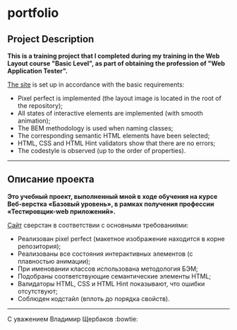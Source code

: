 # portfolio


## Project Description
**This is a training project that I completed during my training in the Web Layout course "Basic Level", as part of obtaining the profession of "Web Application Tester".**

<a href="https://inginiar.github.io/portfolio/" target="blank">The site</a>
is set up in accordance with the basic requirements:
* Pixel perfect is implemented (the layout image is located in the root of the repository);
* All states of interactive elements are implemented (with smooth animation);
* The BEM methodology is used when naming classes;
* The corresponding semantic HTML elements have been selected;
* HTML, CSS and HTML Hint validators show that there are no errors;
* The codestyle is observed (up to the order of properties).
___

## Описание проекта
**Это учебный проект, выполненный мной в ходе обучения на курсе Веб-верстка «Базовый уровень», в рамках получения профессии «Тестировщик-web приложений».**

 <a href="https://inginiar.github.io/portfolio/" target="blank">Сайт</a> сверстан в соответствии с основными требованиями: 
* Реализован pixel perfect (макетное изображение находится в корне репозитория); 
* Реализованы все состояния интерактивных элементов (с плавностью анимации); 
* При именовании классов использована методология БЭМ;
* Подобраны соответствующие семантические элементы HTML;
* Валидаторы HTML, CSS и HTML Hint показывают, что ошибки отсутствуют; 
* Соблюден кодстайл (вплоть до порядка свойств).

___

С уважением Владимир Щербаков
:bowtie:
